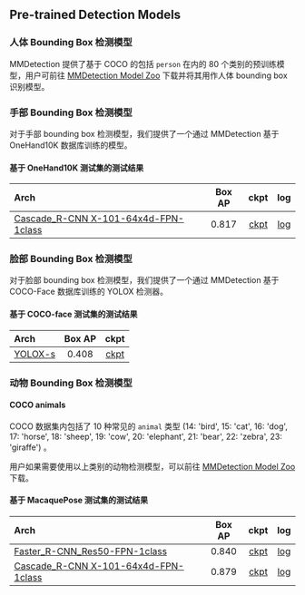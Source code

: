 ## Pre-trained Detection Models

### 人体 Bounding Box 检测模型

MMDetection 提供了基于 COCO 的包括 `person` 在内的 80 个类别的预训练模型，用户可前往 [MMDetection Model Zoo](https://mmdetection.readthedocs.io/zh_CN/3.x/model_zoo.html) 下载并将其用作人体 bounding box 识别模型。

### 手部 Bounding Box 检测模型

对于手部 bounding box 检测模型，我们提供了一个通过 MMDetection 基于 OneHand10K 数据库训练的模型。

#### 基于 OneHand10K 测试集的测试结果

| Arch                                                              | Box AP |                               ckpt                                |                               log                                |
| :---------------------------------------------------------------- | :----: | :---------------------------------------------------------------: | :--------------------------------------------------------------: |
| [Cascade_R-CNN X-101-64x4d-FPN-1class](/demo/mmdetection_cfg/cascade_rcnn_x101_64x4d_fpn_1class.py) | 0.817  | [ckpt](https://download.openmmlab.com/mmpose/mmdet_pretrained/cascade_rcnn_x101_64x4d_fpn_20e_onehand10k-dac19597_20201030.pth) | [log](https://download.openmmlab.com/mmpose/mmdet_pretrained/cascade_rcnn_x101_64x4d_fpn_20e_onehand10k_20201030.log.json) |

### 脸部 Bounding Box 检测模型

对于脸部 bounding box 检测模型，我们提供了一个通过 MMDetection 基于 COCO-Face 数据库训练的 YOLOX 检测器。

#### 基于 COCO-face 测试集的测试结果

| Arch                                                            | Box AP |                                                  ckpt                                                  |
| :-------------------------------------------------------------- | :----: | :----------------------------------------------------------------------------------------------------: |
| [YOLOX-s](/demo/mmdetection_cfg/yolox-s_8xb8-300e_coco-face.py) | 0.408  | [ckpt](https://download.openmmlab.com/mmpose/mmdet_pretrained/yolo-x_8xb8-300e_coco-face_13274d7c.pth) |

### 动物 Bounding Box 检测模型

#### COCO animals

COCO 数据集内包括了 10 种常见的 `animal` 类型 (14: 'bird', 15: 'cat', 16: 'dog', 17: 'horse', 18: 'sheep', 19: 'cow', 20: 'elephant', 21: 'bear', 22: 'zebra', 23: 'giraffe') 。

用户如果需要使用以上类别的动物检测模型，可以前往 [MMDetection Model Zoo](https://mmdetection.readthedocs.io/zh_CN/3.x/model_zoo.html) 下载。

#### 基于 MacaquePose 测试集的测试结果

| Arch                                                              | Box AP |                               ckpt                                |                               log                                |
| :---------------------------------------------------------------- | :----: | :---------------------------------------------------------------: | :--------------------------------------------------------------: |
| [Faster_R-CNN_Res50-FPN-1class](/demo/mmdetection_cfg/faster_rcnn_r50_fpn_1class.py) | 0.840  | [ckpt](https://download.openmmlab.com/mmpose/mmdet_pretrained/faster_rcnn_r50_fpn_1x_macaque-f64f2812_20210409.pth) | [log](https://download.openmmlab.com/mmpose/mmdet_pretrained/faster_rcnn_r50_fpn_1x_macaque_20210409.log.json) |
| [Cascade_R-CNN X-101-64x4d-FPN-1class](/demo/mmdetection_cfg/cascade_rcnn_x101_64x4d_fpn_1class.py) | 0.879  | [ckpt](https://download.openmmlab.com/mmpose/mmdet_pretrained/cascade_rcnn_x101_64x4d_fpn_20e_macaque-e45e36f5_20210409.pth) | [log](https://download.openmmlab.com/mmpose/mmdet_pretrained/cascade_rcnn_x101_64x4d_fpn_20e_macaque_20210409.log.json) |
